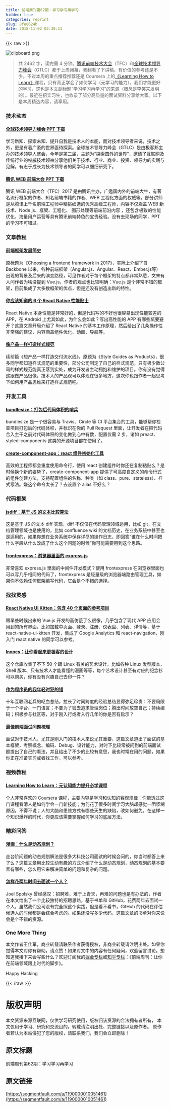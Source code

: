 ```yaml
---
title: 前端周刊第62期：学习学习再学习
hidden: true
categories: reprint
slug: 8fe8624b
date: 2018-11-02 02:30:11
---
```


{{< raw >}}
<p><span class="img-wrap"><img data-src="/img/bVQk0r?w=757&amp;h=427" src="https://static.alili.tech/img/bVQk0r?w=757&amp;h=427" alt="clipboard.png" title="clipboard.png" style="cursor:pointer;display:inline"></span></p><blockquote><p>&#x5171; 2462 &#x5B57;&#xFF0C;&#x8BFB;&#x5B8C;&#x9700; 4 &#x5206;&#x949F;&#x3002;<a href="http://gtlc.geekbang.org/" rel="nofollow noreferrer" target="_blank">&#x817E;&#x8BAF;&#x524D;&#x7AEF;&#x6280;&#x672F;&#x5927;&#x4F1A;</a>&#xFF08;TFC&#xFF09;&#x548C;<a href="http://tfc.alloyteam.com/ppt.html" rel="nofollow noreferrer" target="_blank">&#x5168;&#x7403;&#x6280;&#x672F;&#x9886;&#x5BFC;&#x529B;&#x5CF0;&#x4F1A;</a>&#xFF08;GTLC&#xFF09;&#x90FD;&#x4E8E;&#x4E0A;&#x5468;&#x95ED;&#x5E55;&#xFF0C;&#x6211;&#x7FFB;&#x770B;&#x4E86;&#x4E0B;&#x8BB2;&#x7A3F;&#xFF0C;&#x6709;&#x4EF7;&#x503C;&#x7684;&#x53C2;&#x8003;&#x8FD8;&#x662F;&#x4E0D;&#x5C11;&#x3002;&#x4E0D;&#x8FC7;&#x672C;&#x5468;&#x7684;&#x91CD;&#x70B9;&#x63A8;&#x8350;&#x63A8;&#x8350;&#x8FD8;&#x662F; Coursera &#x4E0A;&#x7684;<a href="https://www.coursera.org/learn/learning-how-to-learn" rel="nofollow noreferrer" target="_blank">&#x300A;Learning How to Learn&#x300B;</a>&#x8BFE;&#x7A0B;&#xFF0C;&#x53EA;&#x6709;&#x771F;&#x6B63;&#x5B66;&#x4F1A;&#x4E86;&#x5982;&#x4F55;&#x5B66;&#x4E60;&#xFF08;&#x5143;&#x5B66;&#x4E60;&#x7684;&#x80FD;&#x529B;&#xFF09;&#xFF0C;&#x6211;&#x4EEC;&#x624D;&#x80FD;&#x66F4;&#x597D;&#x7684;&#x5B66;&#x4E60;&#xFF0C;&#x8FD9;&#x4E5F;&#x662F;&#x672C;&#x6587;&#x526F;&#x6807;&#x9898;&#x201C;&#x5B66;&#x4E60;&#x5B66;&#x4E60;&#x518D;&#x5B66;&#x4E60;&#x201D;&#x7684;&#x6765;&#x6E90;&#xFF08;&#x6982;&#x5FF5;&#x662F;&#x674E;&#x7B11;&#x6765;&#x53D1;&#x660E;&#x7684;&#xFF09;&#x3002;&#x6700;&#x8FD1;&#x5728;&#x62DB;&#x5B9E;&#x4E60;&#x751F;&#xFF0C;&#x4E5F;&#x6536;&#x5F55;&#x4E86;&#x90E8;&#x5206;&#x9AD8;&#x8D28;&#x91CF;&#x7684;&#x9762;&#x8BD5;&#x8D44;&#x6599;&#x5206;&#x4EAB;&#x7ED9;&#x5927;&#x5BB6;&#x3002;&#x4EE5;&#x4E0B;&#x662F;&#x672C;&#x5468;&#x7CBE;&#x9009;&#x5185;&#x5BB9;&#xFF0C;&#x8BF7;&#x4EAB;&#x7528;&#x3002;</p></blockquote><h3 id="articleHeader0">&#x6280;&#x672F;&#x52A8;&#x6001;</h3><h4><a href="http://gtlc.geekbang.org/#schedule" rel="nofollow noreferrer" target="_blank">&#x5168;&#x7403;&#x6280;&#x672F;&#x9886;&#x5BFC;&#x529B;&#x5CF0;&#x4F1A; PPT &#x4E0B;&#x8F7D;</a></h4><p>&#x5B66;&#x4E60;&#x65B0;&#x77E5;&#x3001;&#x63A2;&#x7D22;&#x672A;&#x77E5;&#x3001;&#x63D0;&#x5347;&#x81EA;&#x6211;&#x662F;&#x6280;&#x672F;&#x4EBA;&#x7684;&#x672C;&#x80FD;&#xFF0C;&#x800C;&#x5BF9;&#x6280;&#x672F;&#x9886;&#x5BFC;&#x8005;&#x6765;&#x8BF4;&#xFF0C;&#x6280;&#x672F;&#x4E4B;&#x5916;&#xFF0C;&#x66F4;&#x662F;&#x6709;&#x7740;&#x5E7F;&#x88A4;&#x7684;&#x4E16;&#x754C;&#x4E9F;&#x5F85;&#x63A2;&#x7D22;&#x3002;&#x5168;&#x7403;&#x6280;&#x672F;&#x9886;&#x5BFC;&#x529B;&#x5CF0;&#x4F1A;&#xFF08;GTLC&#xFF09;&#x662F;&#x7531;&#x6781;&#x5BA2;&#x90A6;&#x4E3B;&#x529E;&#x7684;&#x6280;&#x672F;&#x9886;&#x5BFC;&#x4EBA;&#x76DB;&#x4F1A;&#xFF0C;&#x4ECA;&#x5E74;&#x662F;&#x7B2C;&#x4E8C;&#x5C4A;&#xFF0C;&#x4E3B;&#x9898;&#x4E3A;&#x201C;&#x63A2;&#x7D22;&#x5706;&#x5916;&#x7684;&#x4E16;&#x754C;&#x201D;&#xFF0C;&#x9080;&#x8BF7;&#x4E86;&#x4E92;&#x8054;&#x7F51;&#x53CA;&#x4F20;&#x7EDF;&#x884C;&#x4E1A;&#x7684;&#x6743;&#x5A01;&#x6280;&#x672F;&#x9886;&#x8896;&#x5206;&#x4EAB;&#x4ED6;&#x4EEC;&#x5173;&#x4E8E;&#x6280;&#x672F;&#x3001;&#x884C;&#x4E1A;&#x3001;&#x5546;&#x4E1A;&#x3001;&#x6295;&#x8D44;&#x3001;&#x9886;&#x5BFC;&#x529B;&#x7684;&#x5B9E;&#x8DF5;&#x4E0E;&#x89C1;&#x89E3;&#x3002;&#x6709;&#x5FD7;&#x4E8E;&#x6210;&#x957F;&#x4E3A;&#x6280;&#x672F;&#x9886;&#x5BFC;&#x8005;&#x7684;&#x540C;&#x5B66;&#x53EF;&#x4EE5;&#x7EC6;&#x7EC6;&#x7814;&#x7A76;&#x4E0B;&#x3002;</p><h4><a href="http://tfc.alloyteam.com/ppt.html" rel="nofollow noreferrer" target="_blank">&#x817E;&#x8BAF; WEB &#x524D;&#x7AEF;&#x5927;&#x4F1A; PPT &#x4E0B;&#x8F7D;</a></h4><p>&#x817E;&#x8BAF; WEB &#x524D;&#x7AEF;&#x5927;&#x4F1A;&#xFF08;TFC&#xFF09;2017 &#x662F;&#x7531;&#x817E;&#x8BAF;&#x4E3B;&#x529E;&#xFF0C;&#x5E7F;&#x9080;&#x56FD;&#x5185;&#x5916;&#x7684;&#x524D;&#x7AEF;&#x5927;&#x725B;&#xFF0C;&#x6709;&#x8457;&#x540D;&#x6D41;&#x884C;&#x6846;&#x67B6;&#x7684;&#x4F5C;&#x8005;&#x3001;&#x77E5;&#x540D;&#x524D;&#x7AEF;&#x4E66;&#x7C4D;&#x7684;&#x4F5C;&#x8005;&#x3001;WEB &#x5DE5;&#x7A0B;&#x5316;&#x65B9;&#x9762;&#x7684;&#x6743;&#x5A01;&#x7B49;&#x3002;&#x90E8;&#x5206;&#x8BB2;&#x5E08;&#x662F;&#x4ECE;&#x817E;&#x8BAF;&#x4E0A;&#x5343;&#x540D;&#x524D;&#x7AEF;&#x5DE5;&#x7A0B;&#x5E08;&#x4E2D;&#x7CBE;&#x6311;&#x7EC6;&#x9009;&#x7684;&#x4F18;&#x79C0;&#x9AD8;&#x7EA7;&#x5DE5;&#x7A0B;&#x5E08;&#xFF0C;&#x5185;&#x5BB9;&#x4E0D;&#x4EC5;&#x6DB5;&#x76D6; WEB &#x65B0;&#x6280;&#x672F;&#x3001;Node.js&#x3001;&#x6846;&#x67B6;&#x3001;&#x5DE5;&#x7A0B;&#x5316;&#x3001; &#x56FE;&#x5F62;&#x5904;&#x7406;&#x7B49;&#x524D;&#x7AEF;&#x524D;&#x6CBF;&#x5185;&#x5BB9; &#xFF0C;&#x8FD8;&#x5305;&#x542B;&#x6781;&#x81F4;&#x7684;&#x6027;&#x80FD;&#x4F18;&#x5316;&#x3001;&#x6D77;&#x91CF;&#x7528;&#x6237;&#x8FD0;&#x8425;&#x7B49;&#x5177;&#x6709;&#x817E;&#x8BAF;&#x524D;&#x7AEF;&#x7279;&#x8272;&#x7684;&#x5B9D;&#x8D35;&#x7ECF;&#x9A8C;&#x3002;&#x6CA1;&#x6709;&#x53BB;&#x73B0;&#x573A;&#x7684;&#x540C;&#x5B66;&#xFF0C;PPT &#x7684;&#x5B66;&#x4E60;&#x4E0D;&#x53EF;&#x9519;&#x8FC7;&#x3002;</p><h3 id="articleHeader1">&#x6587;&#x7AE0;&#x6559;&#x7A0B;</h3><h4><a href="https://medium.com/this-dot-labs/building-modern-web-applications-in-2017-791d2ef2e341" rel="nofollow noreferrer" target="_blank">&#x524D;&#x7AEF;&#x6846;&#x67B6;&#x53D1;&#x5C55;&#x7B80;&#x53F2;</a></h4><p>&#x539F;&#x6807;&#x9898;&#x4E3A;&#x300A;Choosing a frontend framework in&#xA0;2017&#x300B;&#xFF0C;&#x5B9E;&#x9645;&#x4E0A;&#x4ECB;&#x7ECD;&#x4E86;&#x81EA; Backbone &#x4EE5;&#x6765;&#xFF0C;&#x5404;&#x79CD;&#x524D;&#x7AEF;&#x6846;&#x67B6;&#xFF08;Angular.js&#x3001;Angular&#x3001;React&#x3001;Ember.js&#x7B49;&#xFF09;&#x51FA;&#x73B0;&#x7684;&#x80CC;&#x666F;&#x53CA;&#x540E;&#x6765;&#x7684;&#x6F14;&#x53D8;&#x8DEF;&#x5F84;&#xFF0C;&#x53EF;&#x89C1;&#x4F5C;&#x8005;&#x5BF9;&#x4E8E;&#x6BCF;&#x4E2A;&#x6846;&#x67B6;&#x7684;&#x7279;&#x70B9;&#x90FD;&#x975E;&#x5E38;&#x719F;&#x6089;&#xFF0C;&#x6587;&#x672B;&#x6709;&#x4EBA;&#x95EE;&#x4F5C;&#x8005;&#x4E3A;&#x5565;&#x6CA1;&#x63D0;&#x5230; Vue.js&#xFF0C;&#x4F5C;&#x8005;&#x7684;&#x89C2;&#x70B9;&#x4E5F;&#x6BD4;&#x8F83;&#x660E;&#x786E;&#xFF1A;Vue.js &#x662F;&#x4E2A;&#x975E;&#x5E38;&#x4E0D;&#x9519;&#x7684;&#x6846;&#x67B6;&#xFF0C;&#x76EE;&#x524D;&#x96C6;&#x6210;&#x4E86;&#x5927;&#x591A;&#x6570;&#x6846;&#x67B6;&#x7684;&#x4F18;&#x70B9;&#xFF0C;&#x4F46;&#x662F;&#x8FD8;&#x6CA1;&#x6709;&#x521B;&#x9020;&#x51FA;&#x65B0;&#x7684;&#x7279;&#x6027;&#x3002;</p><h4><a href="https://www.simplytechnologies.net/blog/2017/6/6/6-tips-you-want-to-know-about-react-native-performance" rel="nofollow noreferrer" target="_blank">&#x4F60;&#x5E94;&#x8BE5;&#x77E5;&#x9053;&#x7684; 6 &#x4E2A; React Native &#x6027;&#x80FD;&#x8D34;&#x58EB;</a></h4><p>React Native &#x672C;&#x8EAB;&#x6027;&#x80FD;&#x662F;&#x975E;&#x5E38;&#x597D;&#x7684;&#xFF0C;&#x4F46;&#x662F;&#x4EE3;&#x7801;&#x5199;&#x7684;&#x4E0D;&#x597D;&#x4E5F;&#x5F88;&#x5BB9;&#x6613;&#x51FA;&#x73B0;&#x6027;&#x80FD;&#x8F83;&#x5DEE;&#x7684; APP&#xFF0C;&#x5728; Android &#x4E0A;&#x5C24;&#x5176;&#x5982;&#x6B64;&#xFF0C;&#x4E3A;&#x4EC0;&#x4E48;&#x4F1A;&#x5982;&#x6B64;&#xFF1F;&#x5199;&#x51FA;&#x9AD8;&#x6027;&#x80FD;&#x7684; APP &#x6709;&#x54EA;&#x4E9B;&#x5751;&#x8981;&#x907F;&#x5F00;&#xFF1F;&#x8FD9;&#x7BC7;&#x6587;&#x7AE0;&#x5F00;&#x5C40;&#x4ECB;&#x7ECD;&#x4E86; React Native &#x7684;&#x57FA;&#x672C;&#x5DE5;&#x4F5C;&#x539F;&#x7406;&#xFF0C;&#x7136;&#x540E;&#x7ED9;&#x51FA;&#x4E86;&#x51E0;&#x6761;&#x64CD;&#x4F5C;&#x6027;&#x975E;&#x5E38;&#x5F3A;&#x7684;&#x5EFA;&#x8BAE;&#xFF0C;&#x5185;&#x5BB9;&#x6DB5;&#x76D6;&#x7EC4;&#x4EF6;&#x4F18;&#x5316;&#x3001;&#x52A8;&#x753B;&#x3001;&#x5BFC;&#x822A;&#x7B49;&#x3002;</p><h4><a href="https://seesparkbox.com/foundry/style_guides_as_products?utm_source=CSS-Weekly&amp;utm_campaign=Issue-271&amp;utm_medium=email" rel="nofollow noreferrer" target="_blank">&#x50CF;&#x4EA7;&#x54C1;&#x4E00;&#x6837;&#x6253;&#x9020;&#x6837;&#x5F0F;&#x89C4;&#x8303;</a></h4><p>&#x7EED;&#x524D;&#x7BC7;&#x300A;&#x60F3;&#x4EA7;&#x54C1;&#x4E00;&#x6837;&#x6253;&#x9020;&#x4EA4;&#x4ED8;&#x6D41;&#x6C34;&#x7EBF;&#x300B;&#xFF0C;&#x539F;&#x9898;&#x4E3A;&#x300A;Style Guides as Products&#x300B;&#xFF0C;&#x5F88;&#x591A;&#x540C;&#x5B66;&#x90FD;&#x77E5;&#x9053;&#x6837;&#x5F0F;&#x89C4;&#x8303;&#x7684;&#x91CD;&#x8981;&#x6027;&#xFF0C;&#x90E8;&#x5206;&#x516C;&#x53F8;&#x5236;&#x5B9A;&#x4E86;&#x81EA;&#x5DF1;&#x7684;&#x6837;&#x5F0F;&#x89C4;&#x8303;&#xFF0C;&#x53EA;&#x6709;&#x6781;&#x5C11;&#x6570;&#x516C;&#x53F8;&#x7684;&#x6837;&#x5F0F;&#x89C4;&#x8303;&#x80FD;&#x771F;&#x6B63;&#x843D;&#x5230;&#x5B9E;&#x5904;&#xFF0C;&#x6210;&#x4E3A;&#x5F00;&#x53D1;&#x8005;&#x4E3B;&#x52A8;&#x62E5;&#x62B1;&#x548C;&#x7EF4;&#x62A4;&#x7684;&#x9879;&#x76EE;&#x3002;&#x4F60;&#x6709;&#x6CA1;&#x6709;&#x89C9;&#x5F97;&#x8FD9;&#x8DDF;&#x505A;&#x4EA7;&#x54C1;&#x5F88;&#x50CF;&#xFF0C;&#x6280;&#x672F;&#x4EBA;&#x7684;&#x4EA7;&#x54C1;&#x89C2;&#x53EF;&#x4EE5;&#x4F53;&#x73B0;&#x5728;&#x5F88;&#x591A;&#x5730;&#x65B9;&#xFF0C;&#x8FD9;&#x6B21;&#x4F60;&#x4E5F;&#x8DDF;&#x4F5C;&#x8005;&#x4E00;&#x8D77;&#x601D;&#x8003;&#x4E0B;&#x5982;&#x4F55;&#x7528;&#x4EA7;&#x54C1;&#x601D;&#x7EF4;&#x6765;&#x6253;&#x9020;&#x6837;&#x5F0F;&#x89C4;&#x8303;&#x5427;&#x3002;</p><h3 id="articleHeader2">&#x5F00;&#x53D1;&#x5DE5;&#x5177;</h3><h4><a href="https://github.com/siddharthkp/bundlesize" rel="nofollow noreferrer" target="_blank">bundlesize&#xFF1A;&#x6253;&#x5305;&#x540E;&#x4EE3;&#x7801;&#x4F53;&#x79EF;&#x7684;&#x54E8;&#x5175;</a></h4><p>bundlesize &#x662F;&#x4E00;&#x4E2A;&#x5F88;&#x5BB9;&#x6613;&#x4E0E; Travis&#x3001;Circle &#x7B49; CI &#x5E73;&#x53F0;&#x96C6;&#x5408;&#x7684;&#x5DE5;&#x5177;&#xFF0C;&#x80FD;&#x591F;&#x5E2E;&#x4F60;&#x68C0;&#x67E5;&#x9879;&#x76EE;&#x6253;&#x5305;&#x540E;&#x7684;&#x4EE3;&#x7801;&#x4F53;&#x79EF;&#xFF0C;&#x5E76;&#x6807;&#x8BC6;&#x5728;&#x4F60;&#x7684; Pull Request &#x91CC;&#x9762;&#xFF0C;&#x8BA9;&#x5F00;&#x53D1;&#x8005;&#x5728;&#x628A;&#x4EE3;&#x7801;&#x5408;&#x5165;&#x4E3B;&#x5E72;&#x4E4B;&#x524D;&#x5BF9;&#x4EE3;&#x7801;&#x4F53;&#x79EF;&#x7684;&#x53D8;&#x5316;&#x505A;&#x5230;&#x5FC3;&#x4E2D;&#x6709;&#x6570;&#xFF0C;&#x914D;&#x7F6E;&#x4EC5;&#x9700; 2 &#x6B65;&#xFF0C;&#x8BF8;&#x5982; preact&#x3001;styled-components &#x8FD9;&#x7C7B;&#x7684;&#x5F00;&#x6E90;&#x9879;&#x76EE;&#x90FD;&#x5728;&#x4F7F;&#x7528;&#x4E86;&#x3002;</p><h4><a href="https://github.com/CVarisco/create-component-app?utm_source=reactnl&amp;utm_medium=email" rel="nofollow noreferrer" target="_blank">create-component-app&#xFF1A;react &#x7EC4;&#x4EF6;&#x521D;&#x59CB;&#x5316;&#x5DE5;&#x5177;</a></h4><p>&#x9AD8;&#x6548;&#x7684;&#x5DE5;&#x7A0B;&#x5E08;&#x90FD;&#x4F1A;&#x91CD;&#x5EA6;&#x4F7F;&#x7528;&#x547D;&#x4EE4;&#x884C;&#xFF0C;&#x4F7F;&#x7528; react &#x521B;&#x5EFA;&#x7EC4;&#x4EF6;&#x65F6;&#x4F60;&#x8FD8;&#x5728;&#x590D;&#x5236;&#x7C98;&#x8D34;&#x4E48;&#xFF1F;&#x662F;&#x65F6;&#x5019;&#x6362;&#x4E2A;&#x65B0;&#x7684;&#x59FF;&#x52BF;&#x4E86;&#xFF0C;create-component-app &#x63D0;&#x4F9B;&#x4E86;&#x53EF;&#x9AD8;&#x5EA6;&#x81EA;&#x5B9A;&#x4E49;&#x7684;&#x547D;&#x4EE4;&#x884C;&#x5F0F;&#x7684;&#x7EC4;&#x4EF6;&#x521B;&#x5EFA;&#x65B9;&#x6CD5;&#xFF0C;&#x652F;&#x6301;&#x914D;&#x7F6E;&#x7EC4;&#x4EF6;&#x7684;&#x540D;&#x79F0;&#x3001;&#x79CD;&#x7C7B;&#xFF08;&#x5982; class&#x3001;pure&#x3001;stateless&#xFF09;&#x3001;&#x6837;&#x5F0F;&#x5199;&#x6CD5;&#x3002;&#x5ACC;&#x8FD9;&#x4E2A;&#x547D;&#x4EE4;&#x592A;&#x957F;&#x4E86;&#xFF1F;&#x53BB;&#x8BBE;&#x7F6E;&#x4E2A; alias &#x4E0D;&#x597D;&#x4E48;&#xFF1F;</p><h3 id="articleHeader3">&#x4EE3;&#x7801;&#x6846;&#x67B6;</h3><h4><a href="https://github.com/kpdecker/jsdiff" rel="nofollow noreferrer" target="_blank">jsdiff&#xFF1A;&#x57FA;&#x4E8E; JS &#x7684;&#x6587;&#x672C;&#x6BD4;&#x8F83;&#x7B97;&#x6CD5;</a></h4><p>&#x8FD9;&#x662F;&#x57FA;&#x4E8E; JS &#x7684;&#x6587;&#x672C; diff &#x5B9E;&#x73B0;&#xFF0C;diff &#x4E0D;&#x4EC5;&#x4EC5;&#x5728;&#x4EE3;&#x7801;&#x7BA1;&#x7406;&#x9886;&#x57DF;&#x9002;&#x7528;&#xFF0C;&#x6BD4;&#x5982; git&#xFF0C;&#x5728;&#x6587;&#x6863;&#x7BA1;&#x7406;&#x9886;&#x57DF;&#x4E5F;&#x662F;&#x4F7F;&#x7528;&#x7684;&#xFF0C;&#x6BD4;&#x5982; confluence wiki &#x7684;&#x6587;&#x6863;&#x5386;&#x53F2;&#xFF0C;&#x5728;&#x4E1A;&#x52A1;&#x7CFB;&#x7EDF;&#x4E2D;&#x751A;&#x81F3;&#x4E5F;&#x662F;&#x9002;&#x7528;&#x7684;&#xFF0C;&#x5982;&#x679C;&#x4F60;&#x60F3;&#x5728;&#x4E1A;&#x52A1;&#x7CFB;&#x7EDF;&#x4E2D;&#x4FDD;&#x5B58;&#x8BE6;&#x5C3D;&#x7684;&#x64CD;&#x4F5C;&#x65E5;&#x5FD7;&#xFF0C;&#x5373;&#x56DE;&#x7B54;&#x201C;&#x8C01;&#x5728;&#x4EC0;&#x4E48;&#x65F6;&#x95F4;&#x628A;&#x4EC0;&#x4E48;&#x5B57;&#x6BB5;&#x4ECE;&#x4EC0;&#x4E48;&#x6539;&#x6210;&#x4E86;&#x4EC0;&#x4E48;&#x8FD9;&#x4E2A;&#x95EE;&#x9898;&#x7684;&#x65F6;&#x5019;&#x201D;&#x4F60;&#x53EF;&#x80FD;&#x9700;&#x8981;&#x7528;&#x5230;&#x8FD9;&#x4E2A;&#x601D;&#x8DEF;&#x3002;</p><h4><a href="https://github.com/camelaissani/frontexpress" rel="nofollow noreferrer" target="_blank">frontexpress&#xFF1A;&#x6D4F;&#x89C8;&#x5668;&#x91CC;&#x9762;&#x7684; express.js</a></h4><p>&#x975E;&#x5E38;&#x559C;&#x6B22; express.js &#x91CC;&#x9762;&#x7684;&#x4E2D;&#x95F4;&#x4EF6;&#x5F00;&#x53D1;&#x6A21;&#x5F0F;&#xFF1F;&#x4F7F;&#x7528; frontexpress &#x5728;&#x6D4F;&#x89C8;&#x5668;&#x91CC;&#x9762;&#x4E5F;&#x53EF;&#x4EE5;&#x5199;&#x51E0;&#x4E4E;&#x76F8;&#x540C;&#x7684;&#x4EE3;&#x7801;&#x4E86;&#xFF0C;frontexpress &#x662F;&#x8F7B;&#x91CF;&#x7EA7;&#x7684;&#x6D4F;&#x89C8;&#x5668;&#x7AEF;&#x8DEF;&#x7531;&#x7BA1;&#x7406;&#x5DE5;&#x5177;&#xFF0C;&#x5982;&#x679C;&#x4F60;&#x4E0D;&#x4F9D;&#x8D56;&#x4EFB;&#x4F55;&#x6846;&#x67B6;&#x7F16;&#x5199;&#x4EE3;&#x7801;&#xFF0C;&#x5B83;&#x4F1A;&#x662F;&#x4E2A;&#x4E0D;&#x9519;&#x7684;&#x9009;&#x62E9;&#x3002;</p><h3 id="articleHeader4">&#x627E;&#x627E;&#x7075;&#x611F;</h3><h4><a href="https://github.com/akveo/kittenTricks" rel="nofollow noreferrer" target="_blank">React Native UI Kitten&#xFF1A;&#x5305;&#x542B; 40 &#x4E2A;&#x9875;&#x9762;&#x7684;&#x53C2;&#x8003;&#x9879;&#x76EE;</a></h4><p>&#x8DDF;&#x65E9;&#x4E9B;&#x65F6;&#x5019;&#x51FA;&#x6765;&#x7684; Vue.js &#x5F00;&#x53D1;&#x7684;&#x9AD8;&#x4EFF;&#x997F;&#x4E86;&#x4E48;&#x5F88;&#x50CF;&#xFF0C;&#x51E0;&#x4E4E;&#x5305;&#x542B;&#x4E86;&#x73B0;&#x4EE3; APP &#x5E94;&#x7528;&#x4F1A;&#x7528;&#x5230;&#x7684;&#x6240;&#x6709;&#x754C;&#x9762;&#xFF0C;&#x6BD4;&#x5982;&#x52A0;&#x8F7D;&#x4E2D;&#x9875;&#x9762;&#x3001;&#x767B;&#x5F55;&#x3001;&#x6CE8;&#x518C;&#x3001;&#x4EEA;&#x8868;&#x76D8;&#x3001;&#x5217;&#x8868;&#x3001;&#x8BE6;&#x60C5;&#x7B49;&#xFF0C;&#x57FA;&#x4E8E; react-native-ui-kitten &#x5F00;&#x53D1;&#xFF0C;&#x96C6;&#x6210;&#x4E86; Google Analytics &#x548C; react-navigation&#xFF0C;&#x521A;&#x5165;&#x95E8; react native &#x7684;&#x540C;&#x5B66;&#x53EF;&#x4EE5;&#x53C2;&#x8003;&#x3002;</p><h4><a href="https://github.com/jstpcs/lnxpcs" rel="nofollow noreferrer" target="_blank">lnxpcs&#xFF1A;&#x8BA9;&#x4F60;&#x770B;&#x8D77;&#x6765;&#x66F4;&#x6781;&#x5BA2;&#x7684;&#x8BBE;&#x8BA1;</a></h4><p>&#x8FD9;&#x4E2A;&#x4ED3;&#x5E93;&#x6536;&#x96C6;&#x4E86;&#x4E0D;&#x4E0B; 50 &#x4E2A;&#x8DDF; Linux &#x6709;&#x5173;&#x7684;&#x827A;&#x672F;&#x8BBE;&#x8BA1;&#xFF0C;&#x6BD4;&#x5982;&#x5404;&#x79CD; Linux &#x53D1;&#x578B;&#x7248;&#x672C;&#x3001;Shell &#x7248;&#x672C;&#x3001;&#x53EA;&#x6709;&#x6280;&#x672F;&#x4EBA;&#x624D;&#x80FD;&#x770B;&#x61C2;&#x7684;&#x6F2B;&#x753B;&#x7B49;&#x7B49;&#xFF0C;&#x6BCF;&#x4E2A;&#x827A;&#x672F;&#x8BBE;&#x8BA1;&#x751A;&#x81F3;&#x6709;&#x5BF9;&#x5E94;&#x7684;&#x7EAA;&#x5FF5;&#x886B;&#x53EF;&#x4EE5;&#x8D2D;&#x4E70;&#xFF0C;&#x4F60;&#x6709;&#x6CA1;&#x6709;&#x5174;&#x8DA3;&#x81EA;&#x5DF1;&#x53BB;&#x5370;&#x4E00;&#x4EF6;&#xFF1F;</p><h4><a href="https://dev.to/miqubel/mistakes-i-made-as-a-developer" rel="nofollow noreferrer" target="_blank">&#x4F5C;&#x4E3A;&#x7A0B;&#x5E8F;&#x5458;&#x7684;&#x6211;&#x5E74;&#x8F7B;&#x65F6;&#x72AF;&#x7684;&#x9519;</a></h4><p>&#x5341;&#x5E74;&#x4E92;&#x8054;&#x7F51;&#x8001;&#x5175;&#x7684;&#x5455;&#x8840;&#x603B;&#x7ED3;&#xFF0C;&#x62C9;&#x957F;&#x4E86;&#x65F6;&#x95F4;&#x8DE8;&#x5EA6;&#x7684;&#x7ECF;&#x9A8C;&#x603B;&#x7ED3;&#x663E;&#x5F97;&#x5F25;&#x8DB3;&#x73CD;&#x8D35;&#xFF1A;&#x4E0D;&#x8981;&#x5C40;&#x9650;&#x4E8E;&#x4E00;&#x4E2A;&#x5E73;&#x53F0;&#x3001;&#x4E00;&#x95E8;&#x8BED;&#x8A00;&#xFF1B;&#x4E0D;&#x8981;&#x4E3A;&#x4E86;&#x94B1;&#x53BB;&#x8FFD;&#x6C42;&#x7BA1;&#x7406;&#x5C97;&#x4F4D;&#xFF1B;&#x817E;&#x51FA;&#x65F6;&#x95F4;&#x653E;&#x7A7A;&#x81EA;&#x5DF1;&#xFF1B;&#x6301;&#x7EED;&#x7F16;&#x7801;&#xFF1B;&#x79EF;&#x6781;&#x53C2;&#x4E0E;&#x793E;&#x533A;&#x7B49;&#xFF0C;&#x5BF9;&#x4E8E;&#x521A;&#x5165;&#x884C;&#x6216;&#x8005;&#x5165;&#x884C;&#x51E0;&#x5E74;&#x7684;&#x4F60;&#x662F;&#x5426;&#x6709;&#x542F;&#x793A;&#xFF1F;</p><h4><a href="https://performancejs.com/post/hde6d32/The-Best-Frontend-JavaScript-Interview-Questions-%28written-by-a-Frontend-Engineer%29" rel="nofollow noreferrer" target="_blank">&#x6700;&#x4F73;&#x524D;&#x7AEF;&#x9762;&#x8BD5;&#x95EE;&#x9898;&#x68B3;&#x7406;</a></h4><p>&#x9762;&#x8BD5;&#x5BF9;&#x4E8E;&#x6280;&#x672F;&#x4EBA;&#xFF0C;&#x5C24;&#x5176;&#x662F;&#x521A;&#x5165;&#x95E8;&#x7684;&#x6280;&#x672F;&#x4EBA;&#x6765;&#x8BF4;&#x5C24;&#x5176;&#x91CD;&#x8981;&#xFF0C;&#x8FD9;&#x7BC7;&#x6587;&#x7AE0;&#x9053;&#x51FA;&#x4E86;&#x9762;&#x8BD5;&#x7684;&#x57FA;&#x672C;&#x6846;&#x67B6;&#xFF0C;&#x8003;&#x5BDF;&#x6982;&#x5FF5;&#x3001;&#x7F16;&#x7801;&#x3001;Debug&#x3001;&#x8BBE;&#x8BA1;&#x80FD;&#x529B;&#xFF0C;&#x5BF9;&#x65F6;&#x4E0B;&#x6BD4;&#x8F83;&#x5E38;&#x88AB;&#x95EE;&#x5230;&#x7684;&#x524D;&#x7AEF;&#x9762;&#x8BD5;&#x9898;&#x63D0;&#x51FA;&#x4E86;&#x81EA;&#x5DF1;&#x7684;&#x770B;&#x6CD5;&#xFF0C;&#x5E76;&#x4E14;&#x7ED9;&#x51FA;&#x4E86;&#x4E0D;&#x5C11;&#x7684;&#x6BD4;&#x8F83;&#x6709;&#x610F;&#x601D;&#xFF0C;&#x6211;&#x4E5F;&#x65F6;&#x5E38;&#x5728;&#x7528;&#x7684;&#x95EE;&#x9898;&#xFF0C;&#x5982;&#x679C;&#x4F60;&#x6B63;&#x5728;&#x51C6;&#x5907;&#x5B9E;&#x4E60;&#x6216;&#x8005;&#x627E;&#x5DE5;&#x4F5C;&#xFF0C;&#x53EF;&#x4EE5;&#x53C2;&#x8003;&#x3002;</p><h3 id="articleHeader5">&#x89C6;&#x9891;&#x6559;&#x7A0B;</h3><h4><a href="https://www.coursera.org/learn/learning-how-to-learn" rel="nofollow noreferrer" target="_blank">Learning How to Learn&#xFF1A;&#x5143;&#x8BA4;&#x77E5;&#x80FD;&#x529B;&#x63D0;&#x5347;&#x5FC5;&#x5B66;&#x8BFE;&#x7A0B;</a></h4><p>&#x4E2A;&#x4EBA;&#x975E;&#x5E38;&#x559C;&#x6B22;&#x7684; Coursera &#x8BFE;&#x7A0B;&#xFF0C;&#x4E3B;&#x8981;&#x5185;&#x5BB9;&#x662F;&#x5B66;&#x4E60;&#x548C;&#x8BA4;&#x77E5;&#x7684;&#x5BA2;&#x89C2;&#x89C4;&#x5F8B;&#xFF1A;&#x4F60;&#x80FD;&#x900F;&#x8FC7;&#x8FD9;&#x95E8;&#x8BFE;&#x7A0B;&#x770B;&#x6E05;&#x4EBA;&#x662F;&#x5982;&#x4F55;&#x5B66;&#x4F1A;&#x4E00;&#x95E8;&#x65B0;&#x6280;&#x80FD;&#xFF1B;&#x4E3A;&#x4F55;&#x82B1;&#x4E86;&#x5F88;&#x591A;&#x65F6;&#x95F4;&#x5B66;&#x4E60;&#x5927;&#x8111;&#x5374;&#x611F;&#x89C9;&#x4E00;&#x56E2;&#x6D46;&#x7CCA;&#x539F;&#x56E0;&#x3002;&#x4E0D;&#x5F97;&#x4E0D;&#x8BF4;&#xFF1B;&#x4EBA;&#x7684;&#x5927;&#x8111;&#x548C;&#x601D;&#x7EF4;&#x65B9;&#x5F0F;&#x6709;&#x54EA;&#x4E9B;&#x5929;&#x751F;&#x7684;&#x7F3A;&#x9677;&#xFF0C;&#x6539;&#x5982;&#x4F55;&#x907F;&#x514D;&#x3002;&#x5728;&#x8FD9;&#x6837;&#x4E00;&#x4E2A;&#x77E5;&#x8BC6;&#x7206;&#x70B8;&#x7684;&#x65F6;&#x4EE3;&#xFF0C;&#x4F60;&#x66F4;&#x5E94;&#x8BE5;&#x9700;&#x8981;&#x638C;&#x63E1;&#x5982;&#x4F55;&#x5B66;&#x4E60;&#x7684;&#x5E95;&#x5C42;&#x65B9;&#x6CD5;&#x3002;</p><h3 id="articleHeader6">&#x7CBE;&#x5F69;&#x95EE;&#x7B54;</h3><h4><a href="https://mp.weixin.qq.com/s?__biz=MjM5OTA1MDUyMA==&amp;mid=2655438647&amp;idx=1&amp;sn=4634f712fa4d0236aba60b8e8b7cc2cb&amp;chksm=bd730b408a048256f204695598c0e4f74e75c9582f5b9c740057a69747b306de1a4c308d5388&amp;mpshare=1&amp;scene=1&amp;srcid=0702N84baxNAmMFheg6Ck26Z&amp;key=238113c46368" rel="nofollow noreferrer" target="_blank">&#x6F2B;&#x753B;&#xFF1A;&#x4EC0;&#x4E48;&#x662F;&#x52A8;&#x6001;&#x89C4;&#x5212;&#xFF1F;</a></h4><p>&#x8D70;&#x53F0;&#x9636;&#x95EE;&#x9898;&#x7684;&#x52A8;&#x6001;&#x89C4;&#x5212;&#x89E3;&#x6CD5;&#x662F;&#x5F88;&#x591A;&#x5927;&#x79D1;&#x6280;&#x516C;&#x53F8;&#x9762;&#x8BD5;&#x7684;&#x65F6;&#x5019;&#x4F1A;&#x95EE;&#x7684;&#xFF0C;&#x4F60;&#x5F53;&#x65F6;&#x90FD;&#x7B54;&#x4E0A;&#x6765;&#x4E86;&#x4E48;&#xFF1F;&#x8FD9;&#x7BC7;&#x6587;&#x7AE0;&#x7528;&#x6BD4;&#x8F83;&#x751F;&#x52A8;&#x6709;&#x8DA3;&#x7684;&#x65B9;&#x5F0F;&#x4ECB;&#x7ECD;&#x4E86;&#x4EC0;&#x4E48;&#x662F;&#x52A8;&#x6001;&#x89C4;&#x5212;&#xFF0C;&#x52A8;&#x6001;&#x89C4;&#x5212;&#x7684;&#x57FA;&#x672C;&#x8981;&#x7D20;&#x6709;&#x54EA;&#x4E9B;&#xFF0C;&#x600E;&#x4E48;&#x7528;&#x5B83;&#x6765;&#x89E3;&#x51B3;&#x7B80;&#x5355;&#x7684;&#x95EE;&#x9898;&#x548C;&#x590D;&#x6742;&#x7684;&#x95EE;&#x9898;&#x3002;</p><h4><a href="https://mp.weixin.qq.com/s?__biz=MjM5ODIzNDQ3Mw==&amp;mid=2649967341&amp;idx=1&amp;sn=e23064e6a95385141b57449c98cc80e2&amp;chksm=beca3aeb89bdb3fda2e5075b986170cf189c9f76e9e1c9dcce5798ac815b3fc4761c529402a5&amp;mpshare=1&amp;scene=24&amp;srcid=07026xj7NPo0eI2IG7CCxYc2&amp;key=e0f557c9f11" rel="nofollow noreferrer" target="_blank">&#x600E;&#x6837;&#x82B1;&#x4E24;&#x5E74;&#x65F6;&#x95F4;&#x53BB;&#x9762;&#x8BD5;&#x4E00;&#x4E2A;&#x4EBA;&#xFF1F;</a></h4><p>Joel Spolsky &#x66FE;&#x7ECF;&#x611F;&#x53F9;&#xFF1A;&#x62DB;&#x8058;&#x96BE;&#xFF0C;&#x96BE;&#x4E8E;&#x4E0A;&#x9752;&#x5929;&#xFF0C;&#x518D;&#x96BE;&#x7684;&#x95EE;&#x9898;&#x4E5F;&#x662F;&#x6709;&#x529E;&#x6CD5;&#x7684;&#xFF0C;&#x4F5C;&#x8005;&#x5728;&#x672C;&#x6587;&#x7ED9;&#x51FA;&#x4E86;&#x4E00;&#x4E2A;&#x6BD4;&#x8F83;&#x72EC;&#x7279;&#x7684;&#x62DB;&#x8058;&#x601D;&#x8DEF;&#xFF0C;&#x57FA;&#x4E8E;&#x4E66;&#x5355;&#x548C; GitHub&#xFF0C;&#x82B1;&#x8D39;&#x4E24;&#x5E74;&#x53BB;&#x9762;&#x8BD5;&#x4E00;&#x4E2A;&#x4EBA;&#xFF0C;&#x867D;&#x7136;&#x6211;&#x4EEC;&#x516C;&#x53F8;&#x6CA1;&#x6709;&#x5B8C;&#x5168;&#x7167;&#x8FD9;&#x4E2A;&#x5B9E;&#x8DF5;&#xFF0C;&#x4F46;&#x662F;&#x770B;&#x4E0D;&#x770B;&#x4E66;&#xFF0C;GitHub &#x7684;&#x4EE3;&#x7801;&#x5728;&#x8BC4;&#x4F30;&#x5019;&#x9009;&#x4EBA;&#x7684;&#x65F6;&#x5019;&#x90FD;&#x662F;&#x4F1A;&#x7EFC;&#x5408;&#x8003;&#x8651;&#x7684;&#x3002;&#x5982;&#x679C;&#x8FD8;&#x6CA1;&#x5199;&#x591A;&#x5C11;&#x4EE3;&#x7801;&#xFF0C;&#x8FD9;&#x7BC7;&#x6587;&#x7AE0;&#x7684;&#x4E66;&#x5355;&#x5BF9;&#x4F60;&#x6765;&#x8BF4;&#x4F1A;&#x662F;&#x4E2A;&#x4E0D;&#x9519;&#x7684;&#x8D44;&#x6E90;&#x3002;</p><h3 id="articleHeader7">One More Thing</h3><p>&#x672C;&#x6587;&#x4F5C;&#x8005;&#x738B;&#x4ED5;&#x519B;&#xFF0C;&#x5546;&#x4E1A;&#x8F6C;&#x8F7D;&#x8BF7;&#x8054;&#x7CFB;&#x4F5C;&#x8005;&#x83B7;&#x5F97;&#x6388;&#x6743;&#xFF0C;&#x975E;&#x5546;&#x4E1A;&#x8F6C;&#x8F7D;&#x8BF7;&#x6CE8;&#x660E;&#x51FA;&#x5904;&#x3002;&#x5982;&#x679C;&#x4F60;&#x89C9;&#x5F97;&#x672C;&#x6587;&#x5BF9;&#x4F60;&#x6709;&#x5E2E;&#x52A9;&#xFF0C;&#x8BF7;&#x70B9;&#x8D5E;&#xFF01;&#x5982;&#x679C;&#x5BF9;&#x6587;&#x4E2D;&#x7684;&#x5185;&#x5BB9;&#x6709;&#x4EFB;&#x4F55;&#x7591;&#x95EE;&#xFF0C;&#x6B22;&#x8FCE;&#x7559;&#x8A00;&#x8BA8;&#x8BBA;&#x3002;&#x60F3;&#x77E5;&#x9053;&#x6211;&#x63A5;&#x4E0B;&#x6765;&#x4F1A;&#x5199;&#x4E9B;&#x4EC0;&#x4E48;&#xFF1F;&#x6B22;&#x8FCE;&#x8BA2;&#x9605;&#x6211;&#x7684;<a href="https://juejin.im/user/57a7f634d342d300576b738d" rel="nofollow noreferrer" target="_blank">&#x6398;&#x91D1;&#x4E13;&#x680F;</a>&#x6216;<a href="https://zhuanlan.zhihu.com/feweekly" rel="nofollow noreferrer" target="_blank">&#x77E5;&#x4E4E;&#x4E13;&#x680F;</a>&#xFF1A;&#x300A;&#x524D;&#x7AEF;&#x5468;&#x520A;&#xFF1A;&#x8BA9;&#x4F60;&#x5728;&#x524D;&#x7AEF;&#x9886;&#x57DF;&#x8DDF;&#x4E0A;&#x65F6;&#x4EE3;&#x7684;&#x811A;&#x6B65;&#x300B;&#x3002;</p><p>Happy Hacking</p>
{{< /raw >}}

# 版权声明
本文资源来源互联网，仅供学习研究使用，版权归该资源的合法拥有者所有，
本文仅用于学习、研究和交流目的。转载请注明出处、完整链接以及原作者。
原作者若认为本站侵犯了您的版权，请联系我们，我们会立即删除！

## 原文标题
前端周刊第62期：学习学习再学习

## 原文链接
[https://segmentfault.com/a/1190000010051461](https://segmentfault.com/a/1190000010051461)

